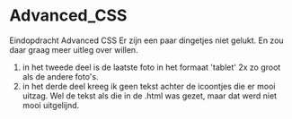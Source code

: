 # Advanced_CSS
Eindopdracht Advanced CSS
Er zijn een paar dingetjes niet gelukt.
En zou daar graag meer uitleg over willen.
  1. in het tweede deel is de laatste foto in het formaat 'tablet' 2x zo groot als de andere foto's.
  2. in het derde deel kreeg ik geen tekst achter de icoontjes die er mooi uitzag. Wel de tekst als die in de .html was gezet, maar dat werd niet mooi uitgelijnd.
